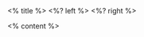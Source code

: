 <grid drag="100 10" drop="top" align="center" pad="10px 20px">
 <% title %>
</grid>

<grid drag="64 70" drop="3 15" align="topleft" bg="green">
<%? left %>
</grid>

<grid drag="26 71" drop="70 17" align="topleft" bg="red">
<%? right %>
</grid>

<% content %>

